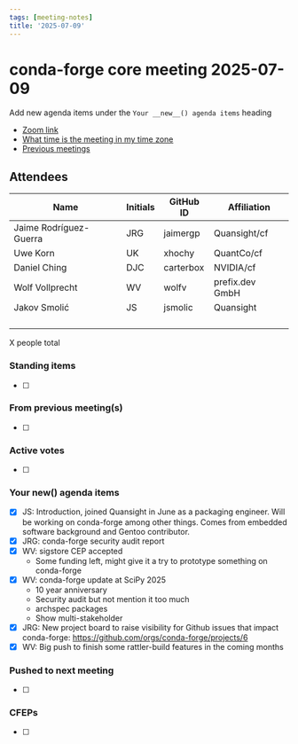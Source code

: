 ```yaml
---
tags: [meeting-notes]
title: '2025-07-09'
---
```

# conda-forge core meeting 2025-07-09

Add new agenda items under the `Your __new__() agenda items` heading

- [Zoom link](https://zoom.us/j/9138593505?pwd=SWh3dE1IK05LV01Qa0FJZ1ZpMzJLZz09)
- [What time is the meeting in my time zone](https://dateful.com/convert/utc?t=5pm)
- [Previous meetings](https://conda-forge.org/community/minutes/)

## Attendees

| Name                    | Initials | GitHub ID        | Affiliation                 |
| ----------------------- | -------- | ---------------  | --------------------------- |
| Jaime Rodríguez-Guerra  | JRG      | jaimergp         | Quansight/cf                |
| Uwe Korn                | UK       | xhochy           | QuantCo/cf                  |
| Daniel Ching            | DJC      | carterbox        | NVIDIA/cf                   |
| Wolf Vollprecht         | WV       | wolfv            | prefix.dev GmbH             |
| Jakov Smolić            | JS       | jsmolic          | Quansight                   |
|                         |          |                  |                             |
|                         |          |                  |                             |
|                         |          |                  |                             |
|                         |          |                  |                             |

X people total

### Standing items

- [ ]

### From previous meeting(s)

- [ ]

### Active votes

- [ ]

### Your __new__() agenda items

- [X] JS: Introduction, joined Quansight in June as a packaging engineer. Will be working on conda-forge among other things. Comes from embedded software background and Gentoo contributor.
- [X] JRG: conda-forge security audit report
- [X] WV: sigstore CEP accepted
    - Some funding left, might give it a try to prototype something on conda-forge
- [X] WV: conda-forge update at SciPy 2025
    - 10 year anniversary
    - Security audit but not mention it too much
    - archspec packages
    - Show multi-stakeholder 
- [X] JRG: New project board to raise visibility for Github issues that impact conda-forge: https://github.com/orgs/conda-forge/projects/6
- [X] WV: Big push to finish some rattler-build features in the coming months

### Pushed to next meeting

- [ ]

### CFEPs

- [ ]
